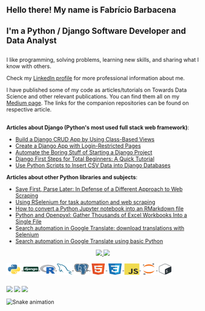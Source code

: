 ## Hello there! My name is Fabrício Barbacena
## I'm a Python / Django Software Developer and Data Analyst

##

I like programming, solving problems, learning new skills, and sharing what I know with others.

Check my [LinkedIn profile](https://www.linkedin.com/in/fabriciobarbacena/) for more professional information about me.

I have published some of my code as articles/tutorials on Towards Data Science and other relevant publications. You can find them all on my [Medium page](https://medium.com/@fabriciusbr). The links for the companion repositories can be found on respective article.

##

**Articles about Django (Python's most used full stack web framework)**:

* [Build a Django CRUD App by Using Class-Based Views](https://towardsdatascience.com/build-a-django-crud-app-by-using-class-based-views-12bc69d36ab6)
* [Create a Django App with Login-Restricted Pages](https://towardsdatascience.com/create-a-django-app-with-login-restricted-pages-31229cc48791)
* [Automate the Boring Stuff of Starting a Django Project](https://towardsdatascience.com/automate-the-boring-stuff-of-starting-a-django-project-814c80647c3b)
* [Django First Steps for Total Beginners: A Quick Tutorial](https://towardsdatascience.com/django-first-steps-for-the-total-beginners-a-quick-tutorial-5f1e5e7e9a8c)
* [Use Python Scripts to Insert CSV Data into Django Databases](https://towardsdatascience.com/use-python-scripts-to-insert-csv-data-into-django-databases-72eee7c6a433)

**Articles about other Python libraries and subjects**:

* [Save First, Parse Later: In Defense of a Different Approach to Web Scraping](https://betterprogramming.pub/save-first-parse-later-in-defense-of-a-different-approach-to-web-scraping-9edfe65adf04)
* [Using RSelenium for task automation and web scraping](http://estatidados.com.br/using-rselenium-for-task-automation-and-web-scraping/)
* [How to convert a Python Jupyter notebook into an RMarkdown file](https://towardsdatascience.com/how-to-convert-a-python-jupyter-notebook-into-an-rmarkdown-file-abf826bd36de)
* [Python and Openpyxl: Gather Thousands of Excel Workbooks Into a Single File](https://medium.com/analytics-vidhya/python-and-openpyxl-gather-thousands-of-excel-workbooks-into-a-single-file-eff4e8c9b514)
* [Search automation in Google Translate: download translations with Selenium](https://medium.com/analytics-vidhya/search-automation-in-google-translate-download-translations-with-selenium-3a8c8e136b0e)
* [Search automation in Google Translate using basic Python](https://medium.com/analytics-vidhya/search-automation-in-google-translate-using-basic-python-aafde8040ec7)

<div align="center">
  <a href="https://github.com/fabricius1">
  <img height="180em" src="https://github-readme-stats.vercel.app/api?username=fabricius1&show_icons=true&theme=dracula&include_all_commits=true&count_private=true"/>
  <img height="180em" src="https://github-readme-stats.vercel.app/api/top-langs/?username=fabricius1&layout=compact&langs_count=7&theme=dracula"/>
</div>
<div style="display: inline_block"><br>
  <img align="center" alt="Fabrício-Python" height="30" width="40" src="https://raw.githubusercontent.com/devicons/devicon/master/icons/python/python-original.svg">
  <img align="center" alt="Fabrício-Django" height="30" width="40" src="https://raw.githubusercontent.com/devicons/devicon/master/icons/django/django-original.svg">
  <img align="center" alt="Fabrício-R" height="30" width="40" src="https://raw.githubusercontent.com/devicons/devicon/master/icons/r/r-original.svg">
  <img align="center" alt="Fabrício-MySQL" height="30" width="40" src="https://raw.githubusercontent.com/devicons/devicon/master/icons/mysql/mysql-original.svg">
  <img align="center" alt="Fabrício-PostgreSQL" height="30" width="40" src="https://raw.githubusercontent.com/devicons/devicon/master/icons/postgresql/postgresql-original.svg">
  <img align="center" alt="Fabrício-HTML" height="30" width="40" src="https://raw.githubusercontent.com/devicons/devicon/master/icons/html5/html5-original.svg">
  <img align="center" alt="Fabrício-CSS" height="30" width="40" src="https://raw.githubusercontent.com/devicons/devicon/master/icons/css3/css3-original.svg">
  <img align="center" alt="Fabrício-Javascript" height="30" width="40" src="https://raw.githubusercontent.com/devicons/devicon/master/icons/javascript/javascript-original.svg">
  <img align="center" alt="Fabrício-Jupyter" height="30" width="40" src="https://raw.githubusercontent.com/devicons/devicon/master/icons/jupyter/jupyter-original.svg">
  <img align="center" alt="Fabrício-Bash" height="30" width="40" src="https://raw.githubusercontent.com/devicons/devicon/master/icons/bash/bash-original.svg">

 
<!--
  <img align="right" alt="Rafa-pic" height="150" style="border-radius:50px;" src="https://media.discordapp.net/attachments/639956127056134178/890373478988013628/Publicacoes_Instagram_1_1.png?width=676&height=676">
-->

</div>
  
##
 
<div>
  <a href="https://medium.com/@fabriciusbr" target="_blank"><img src="https://img.shields.io/badge/Medium-12100E?style=for-the-badge&logo=medium&logoColor=white" target="_blank"></a>
  <a href="https://www.linkedin.com/in/fabriciobarbacena/" target="_blank"><img src="https://img.shields.io/badge/-LinkedIn-%230077B5?style=for-the-badge&logo=linkedin&logoColor=white" target="_blank"></a> 
  <a href = "mailto:fabriciofabriciosantos@gmail.com"><img src="https://img.shields.io/badge/-Gmail-%23333?style=for-the-badge&logo=gmail&logoColor=white" target="_blank"></a>
 
![Snake animation](https://github.com/fabricius1/fabricius1/blob/output/github-contribution-grid-snake.svg)
</div>
